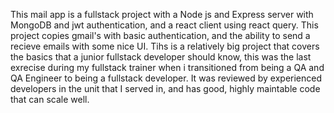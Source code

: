 This mail app is a fullstack project with a Node js and Express server with MongoDB and jwt authentication, and a react client using react query. This project copies gmail's with basic authentication, and the ability to send a recieve emails with some nice UI.
Tihs is a relatively big project that covers the basics that a junior fullstack developer should know, this was the last exrecise during my fullstack trainer when i transitioned from being a QA and QA Engineer to being a fullstack developer.
It was reviewed by experienced developers in the unit that I served in, and has good, highly maintable code that can scale well. 
